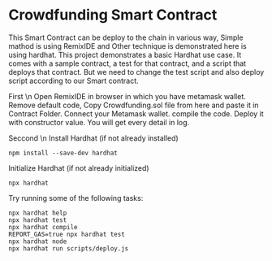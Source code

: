 # Crowdfunding Smart Contract

This Smart Contract can be deploy to the chain in various way, Simple mathod is using RemixIDE and Other technique is demonstrated here is using hardhat.
This project demonstrates a basic Hardhat use case. It comes with a sample contract, a test for that contract, and a script that deploys that contract.
But we need to change the test script and also deploy script according to our Smart contract.

First \n
Open RemixIDE in browser in which you have metamask wallet.
Remove default code, Copy Crowdfunding.sol file from here and paste it in Contract Folder.
Connect your Metamask wallet.
compile the code.
Deploy it with constructor value.
You will get every detail in log.

Seccond \n
Install Hardhat (if not already installed)
```shell
npm install --save-dev hardhat
```

Initialize Hardhat (if not already initialized)
```shell
npx hardhat
```


Try running some of the following tasks:

```shell
npx hardhat help
npx hardhat test
npx hardhat compile
REPORT_GAS=true npx hardhat test
npx hardhat node
npx hardhat run scripts/deploy.js
```
